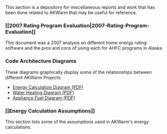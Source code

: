 This section is a depository for miscellaneous reports and work that has been done related to AKWarm that may be useful for reference.

### [[2007 Rating Program Evaluation|2007-Rating-Program-Evaluation]]
This document was a 2007 analysis on different home energy rating software and the pros and cons of using each for AHFC programs in Alaska

<a name="diagrams"></a>
### Code Architecture Diagrams
These diagrams graphically display some of the relationships between different AKWarm Projects.

- [Energy Calculation Diagram (PDF)](https://github.com/dustin-cchrc/Wiki_Test_Repository/blob/master/Code%20Architecture%20Diagrams/Energy%20Calculation%20Code%20Architecture%20Diagram.pdf?raw=true)
- [Water Heating Diagram (PDF)](https://github.com/dustin-cchrc/Wiki_Test_Repository/blob/master/Code%20Architecture%20Diagrams/DHWheater_EnergyCalc.pdf?raw=true)
- [Appliance Fuel Diagram (PDF)](https://github.com/dustin-cchrc/Wiki_Test_Repository/blob/master/Code%20Architecture%20Diagrams/AppFuel_EnergyCalc.pdf?raw=true)

### [[Energy Calculation Assumptions]]
This section lists some of the assumptions used in AKWarm's energy calculations.  



